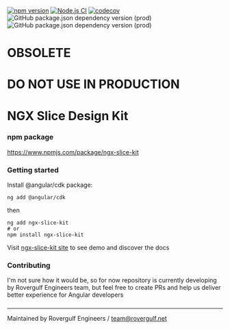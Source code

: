 [![npm version](https://badge.fury.io/js/ngx-slice-kit.svg)](https://badge.fury.io/js/ngx-slice-kit)
[![Node.js CI](https://github.com/rovergulf/ngx-slice-kit/actions/workflows/test_kit.yml/badge.svg)](https://github.com/rovergulf/ngx-slice-kit/actions/workflows/test_kit.yml)
[![codecov](https://codecov.io/gh/rovergulf/ngx-slice-kit/branch/main/graph/badge.svg?token=4GYI7CCLN5)](https://codecov.io/gh/rovergulf/ngx-slice-kit)  
![GitHub package.json dependency version (prod)](https://img.shields.io/github/package-json/dependency-version/rovergulf/ngx-slice-kit/@angular/core)
![GitHub package.json dependency version (prod)](https://img.shields.io/github/package-json/dependency-version/rovergulf/ngx-slice-kit/@angular/cdk)

# OBSOLETE
# DO NOT USE IN PRODUCTION

# NGX Slice Design Kit

### npm package

https://www.npmjs.com/package/ngx-slice-kit

### Getting started

Install @angular/cdk package:

```shell
ng add @angular/cdk
```

then

````shell
ng add ngx-slice-kit
# or
npm install ngx-slice-kit
````

Visit [ngx-slice-kit site](https://slice.rovergulf.net) to see demo and discover the docs

### Contributing

I'm not sure how it would be, so for now repository is currently developing by Rovergulf Engineers team, but feel free
to create PRs and help us deliver better experience for Angular developers

###

---

Maintained by Rovergulf Engineers / team@rovergulf.net
